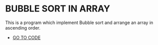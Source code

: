 # BUBBLE SORT IN ARRAY
This is a program which implement Bubble sort and arrange an array in ascending order.
* [GO TO CODE](https://github.com/Shivam-Riyar/Arrays/blob/main/BubbleSort.cpp)
